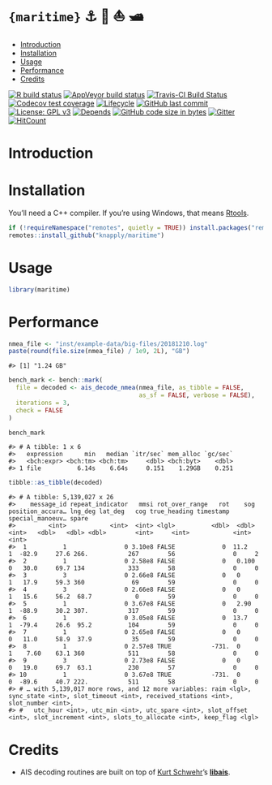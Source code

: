 `{maritime}` ⚓ 🚢 ⛵ 🛥️
================

  - [Introduction](#introduction)
  - [Installation](#installation)
  - [Usage](#usage)
  - [Performance](#performance)
  - [Credits](#credits)

<!-- README.Rmd generates README.md. -->

<!-- badges: start -->

[![R build
status](https://github.com/knapply/maritime/workflows/R-CMD-check/badge.svg)](https://github.com/knapply/maritime/actions?workflow=R-CMD-check)
[![AppVeyor build
status](https://ci.appveyor.com/api/projects/status/github/knapply/maritime?branch=master&svg=true)](https://ci.appveyor.com/project/knapply/maritime)
[![Travis-CI Build
Status](https://travis-ci.org/knapply/maritime.svg?branch=master)](https://travis-ci.org/knapply/maritime)
[![Codecov test
coverage](https://codecov.io/gh/knapply/maritime/branch/master/graph/badge.svg)](https://codecov.io/gh/knapply/maritime?branch=master)
[![Lifecycle](https://img.shields.io/badge/lifecycle-experimental-orange.svg)](https://www.tidyverse.org/lifecycle/#experimental)
[![GitHub last
commit](https://img.shields.io/github/last-commit/knapply/maritime.svg)](https://github.com/knapply/maritime/commits/master)
[![License: GPL
v3](https://img.shields.io/badge/License-GPLv3-blue.svg)](https://www.gnu.org/licenses/gpl-3.0)
[![Depends](https://img.shields.io/badge/Depends-GNU_R%3E=3.6-blue.svg)](https://www.r-project.org/)
[![GitHub code size in
bytes](https://img.shields.io/github/languages/code-size/knapply/maritime.svg)](https://github.com/knapply/maritime)
[![Gitter](https://badges.gitter.im/maritime/community.svg)](https://gitter.im/maritime/community?utm_source=badge&utm_medium=badge&utm_campaign=pr-badge)
[![HitCount](http://hits.dwyl.io/knapply/maritime.svg)](http://hits.dwyl.io/knapply/maritime)
<!-- [![CRAN status](https://www.r-pkg.org/badges/version/maritime)](https://cran.r-project.org/package=maritime) -->
<!-- badges: end -->

# Introduction

# Installation

You’ll need a C++ compiler. If you’re using Windows, that means
[Rtools](https://cran.r-project.org/bin/windows/Rtools/).

``` r
if (!requireNamespace("remotes", quietly = TRUE)) install.packages("remotes")
remotes::install_github("knapply/maritime")
```

# Usage

``` r
library(maritime)
```

# Performance

``` r
nmea_file <- "inst/example-data/big-files/20181210.log"
paste(round(file.size(nmea_file) / 1e9, 2L), "GB")
```

    #> [1] "1.24 GB"

``` r
bench_mark <- bench::mark(
  file = decoded <- ais_decode_nmea(nmea_file, as_tibble = FALSE, 
                                    as_sf = FALSE, verbose = FALSE),
  iterations = 3,
  check = FALSE
)

bench_mark
```

    #> # A tibble: 1 x 6
    #>   expression      min   median `itr/sec` mem_alloc `gc/sec`
    #>   <bch:expr> <bch:tm> <bch:tm>     <dbl> <bch:byt>    <dbl>
    #> 1 file          6.14s    6.64s     0.151    1.29GB    0.251

``` r
tibble::as_tibble(decoded)
```

    #> # A tibble: 5,139,027 x 26
    #>    message_id repeat_indicator   mmsi rot_over_range   rot    sog position_accura… lng_deg lat_deg   cog true_heading timestamp special_manoeuv… spare
    #>         <int>            <int>  <int> <lgl>          <dbl>  <dbl>            <int>   <dbl>   <dbl> <dbl>        <int>     <int>            <int> <int>
    #>  1          1                0 3.10e8 FALSE             0  11.2                  1  -82.9     27.6 266.           267        56                0     2
    #>  2          1                0 2.58e8 FALSE             0   0.100                0   30.0     69.7 134            333        58                0     0
    #>  3          3                0 2.66e8 FALSE             0   0                    1   17.9     59.3 360             69        59                0     0
    #>  4          3                0 2.66e8 FALSE             0   0                    1   15.6     56.2  68.7            0        59                0     0
    #>  5          1                0 3.67e8 FALSE             0   2.90                 1  -88.9     30.2 307.           317        59                0     0
    #>  6          1                0 3.05e8 FALSE             0  13.7                  1  -79.4     26.6  95.2          104        59                0     0
    #>  7          1                0 2.65e8 FALSE             0   0                    0   11.0     58.9  37.9           35        59                0     0
    #>  8          1                0 2.57e8 TRUE           -731.  0                    1    7.60    63.1 360            511        58                0     0
    #>  9          3                0 2.73e8 FALSE             0   0                    0   19.0     69.7  63.1          230        57                0     0
    #> 10          1                0 3.67e8 TRUE           -731.  0                    0  -89.6     40.7 222.           511        58                0     0
    #> # … with 5,139,017 more rows, and 12 more variables: raim <lgl>, sync_state <int>, slot_timeout <int>, received_stations <int>, slot_number <int>,
    #> #   utc_hour <int>, utc_min <int>, utc_spare <int>, slot_offset <int>, slot_increment <int>, slots_to_allocate <int>, keep_flag <lgl>

# Credits

  - AIS decoding routines are built on top of [Kurt
    Schwehr](https://twitter.com/kurtschwehr)’s
    [**libais**](https://github.com/schwehr/libais).
